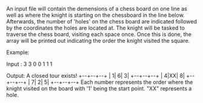 An input file will contain the demensions of a chess board on one line as well as where the knight is starting on the chessboard in the line below. 
Afterwards, the number of 'holes' on the chess board are indicated followed by the coordinates the holes are located at. The knight will be tasked to traverse the chess board, visiting each space once. 
Once this is done, the array will be printed out indicating the order the knight visited the square. 

Example:

Input : 
3 3
0 0
1
1 1

Output:
A closed tour exists!
+--+--+--+
| 1| 6| 3|
+--+--+--+
| 4|XX| 8|
+--+--+--+
| 7| 2| 5|
+--+--+--+
Each number represents the order where the knight visited on the board with '1' being the start point. "XX" represents a hole.
